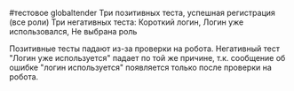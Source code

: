 #тестовое globaltender
 Три позитивных теста, успешная регистрация (все роли)
 Три негативных теста: Короткий логин, Логин уже использовался, Не выбрана роль

Позитивные тесты падают из-за проверки на робота.
Негативный тест "Логин уже используется" падает по той же причине, т.к. сообщение об ошибке "логин используется" появляется только после проверки на робота.


